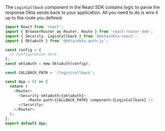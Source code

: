 The `LoginCallback` component in the React SDK contains logic to parse the response Okta sends back to your application. All you need to do is wire it up to the route you defined:

```javascript
import React from 'react';
import { BrowserRouter as Router, Route } from 'react-router-dom';
import { Security, LoginCallback } from '@okta/okta-react';
import { OktaAuth } from '@okta/okta-auth-js';

const config = {
  // Configuration here
};
const oktaAuth = new OktaAuth(config);

const CALLBACK_PATH = '/login/callback';

const App = () => {
  return (
    <Router>
      <Security oktaAuth={oktaAuth}>
          <Route path={CALLBACK_PATH} component={LoginCallback} />
      </Security>
    </Router>
  );
};
export default App;
```
